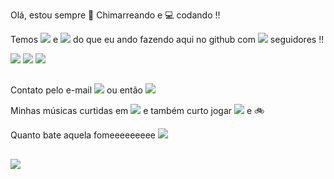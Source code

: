 Olá, estou sempre 🧉 Chimarreando e 💻 codando !!

Temos <img src="https://img.shields.io/github/stars/jalberto2004/ADVPL.svg"> e <img src="https://img.shields.io/github/watchers/jalberto2004/ADVPL.svg"> do que eu ando fazendo aqui no github com <img src="https://img.shields.io/github/followers/jalberto2004.svg?style=social&label=Follow&maxAge=2592000"> seguidores !!
</br>

<div>
<img src="https://github-readme-stats.vercel.app/api?username=jalberto2004&theme=blue-green">
<img src="https://github-readme-stats.vercel.app/api/top-langs/?username=jalberto2004&theme=blue-green">
<img src="https://starchart.cc/jalberto2004/ADVPL.svg">
</div>

##

Contato pelo e-mail
    <a href="mailto:jalberto2004@gmail.com"><img src="https://img.shields.io/badge/Gmail-D14836?style=for-the-badge&logo=gmail&logoColor=white"></a>
ou então 
    <a href="https://www.linkedin.com/in/jalberto2004/"><img src="https://img.shields.io/badge/LinkedIn-0077B5?style=for-the-badge&logo=linkedin&logoColor=white"></a>
  
  
Minhas músicas curtidas em 
    <a href="https://open.spotify.com/user/12168452732?si=094777615459492e"><img src="https://img.shields.io/badge/Spotify-1ED760?&style=for-the-badge&logo=spotify&logoColor=white"></a> e também curto jogar <img src="https://img.shields.io/badge/PlayStation-003791?style=for-the-badge&logo=playstation&logoColor=white"> e 🚲

Quanto bate aquela fomeeeeeeeee
<a href="https://www.ifood.com.br/"><img src="https://img.shields.io/badge/iFood-EA1D2C?style=for-the-badge&logo=ifood&logoColor=white"></a>

##

<img src="https://img.shields.io/badge/Made%20with-Markdown-1f425f.svg">
      
